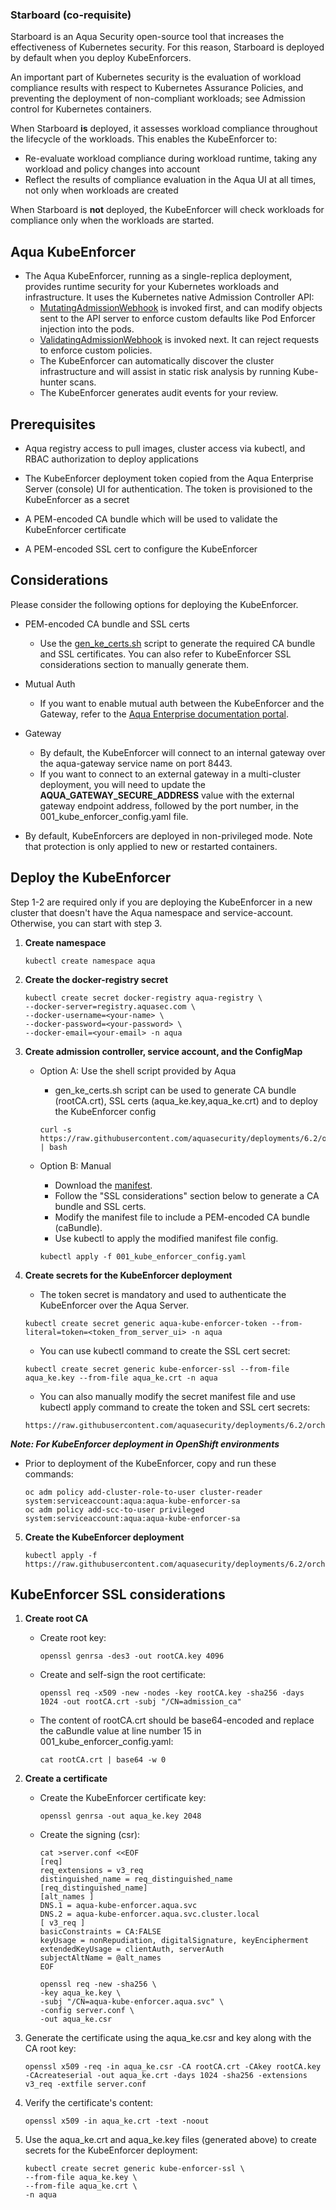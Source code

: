### Starboard (co-requisite)

Starboard is an Aqua Security open-source tool that increases the effectiveness of Kubernetes security. For this reason, Starboard is deployed by default when you deploy KubeEnforcers.

An important part of Kubernetes security is the evaluation of workload compliance results with respect to Kubernetes Assurance Policies, and preventing the deployment of non-compliant workloads; see Admission control for Kubernetes containers.

When Starboard **is** deployed, it assesses workload compliance throughout the lifecycle of the workloads. This enables the KubeEnforcer to:
* Re-evaluate workload compliance during workload runtime, taking any workload and policy changes into account
* Reflect the results of compliance evaluation in the Aqua UI at all times, not only when workloads are created

When Starboard is **not** deployed, the KubeEnforcer will check workloads for compliance only when the workloads are started.

## Aqua KubeEnforcer

- The Aqua KubeEnforcer, running as a single-replica deployment, provides runtime security for your Kubernetes workloads and infrastructure. It uses the Kubernetes native Admission Controller API:
  - [MutatingAdmissionWebhook](https://kubernetes.io/docs/reference/access-authn-authz/admission-controllers/#mutatingadmissionwebhook) is invoked first, and can modify objects sent to the API server to enforce custom defaults like Pod Enforcer injection into the pods.
  - [ValidatingAdmissionWebhook](https://kubernetes.io/docs/reference/access-authn-authz/admission-controllers/#validatingadmissionwebhook) is invoked next. It can reject requests to enforce custom policies.
  - The KubeEnforcer can automatically discover the cluster infrastructure and will assist in static risk analysis by running Kube-hunter scans.
  - The KubeEnforcer generates audit events for your review.

## Prerequisites

- Aqua registry access to pull images, cluster access via kubectl, and RBAC authorization to deploy applications

- The KubeEnforcer deployment token copied from the Aqua Enterprise Server (console) UI for authentication. The token is provisioned to the KubeEnforcer as a secret

- A PEM-encoded CA bundle which will be used to validate the KubeEnforcer certificate

- A PEM-encoded SSL cert to configure the KubeEnforcer

## Considerations

Please consider the following options for deploying the KubeEnforcer.

- PEM-encoded CA bundle and SSL certs
  - Use the [gen_ke_certs.sh](https://github.com/aquasecurity/deployments/tree/6.2/orchestrators/kubernetes/manifests/aqua_csp_009_enforcer/kube_enforcer_starboard/gen_ke_certs.sh) script to generate the required CA bundle and SSL certificates. You can also refer to KubeEnforcer SSL considerations section to manually generate them.

- Mutual Auth
  - If you want to enable mutual auth between the KubeEnforcer and the Gateway, refer to the [Aqua Enterprise documentation portal](https://docs.aquasec.com/v5.3/).

- Gateway
  - By default, the KubeEnforcer will connect to an internal gateway over the aqua-gateway service name on port 8443.
  - If you want to connect to an external gateway in a multi-cluster deployment, you will need to update the **AQUA_GATEWAY_SECURE_ADDRESS** value with the external gateway endpoint address, followed by the port number, in the 001_kube_enforcer_config.yaml file.

- By default, KubeEnforcers are deployed in non-privileged mode. Note that protection is only applied to new or restarted containers.

## Deploy the KubeEnforcer

Step 1-2 are required only if you are deploying the KubeEnforcer in a new cluster that doesn't have the Aqua namespace and service-account. Otherwise, you can start with step 3.

1. **Create namespace**

   ```SHELL
   kubectl create namespace aqua
   ```

2. **Create the docker-registry secret**

   ```shell
   kubectl create secret docker-registry aqua-registry \
   --docker-server=registry.aquasec.com \
   --docker-username=<your-name> \
   --docker-password=<your-password> \
   --docker-email=<your-email> -n aqua
   ```

3. **Create admission controller, service account, and the ConfigMap**
   - Option A: Use the shell script provided by Aqua
        - gen_ke_certs.sh script can be used to generate CA bundle (rootCA.crt), SSL certs (aqua_ke.key,aqua_ke.crt) and to deploy the KubeEnforcer config
        
        ```shell
        curl -s https://raw.githubusercontent.com/aquasecurity/deployments/6.2/orchestrators/kubernetes/manifests/aqua_csp_009_enforcer/kube_enforcer_starboard/gen_ke_certs.sh | bash
        ```
   - Option B: Manual
        - Download the [manifest](https://raw.githubusercontent.com/aquasecurity/deployments/6.2/orchestrators/kubernetes/manifests/aqua_csp_009_enforcer/kube_enforcer_starboard/001_kube_enforcer_config.yaml).
        - Follow the "SSL considerations" section below to generate a CA bundle and SSL certs.
        - Modify the manifest file to include a PEM-encoded CA bundle (caBundle).
        - Use kubectl to apply the modified manifest file config.
        
        ```shell
        kubectl apply -f 001_kube_enforcer_config.yaml
        ```

4.  **Create secrets for the KubeEnforcer deployment** 

    * The token secret is mandatory and used to authenticate the KubeEnforcer over the Aqua Server.

    ```shell
    kubectl create secret generic aqua-kube-enforcer-token --from-literal=token=<token_from_server_ui> -n aqua
    ```
    * You can use kubectl command to create the SSL cert secret:
    
    ```shell
    kubectl create secret generic kube-enforcer-ssl --from-file aqua_ke.key --from-file aqua_ke.crt -n aqua
    ```

    * You can also manually modify the secret manifest file and use kubectl apply command to create the token and SSL cert secrets:

    ```shell
    https://raw.githubusercontent.com/aquasecurity/deployments/6.2/orchestrators/kubernetes/manifests/aqua_csp_009_enforcer/kube_enforcer_starboard/002_kube_enforcer_secrets.yaml
    ```

***Note: For KubeEnforcer deployment in OpenShift environments***
  * Prior to deployment of the KubeEnforcer, copy and run these commands:
      ```shell
      oc adm policy add-cluster-role-to-user cluster-reader system:serviceaccount:aqua:aqua-kube-enforcer-sa
      oc adm policy add-scc-to-user privileged system:serviceaccount:aqua:aqua-kube-enforcer-sa
      ```

5. **Create the KubeEnforcer deployment**

   ```shell
   kubectl apply -f https://raw.githubusercontent.com/aquasecurity/deployments/6.2/orchestrators/kubernetes/manifests/aqua_csp_009_enforcer/kube_enforcer_starboard/003_kube_enforcer_deploy.yaml
   ```

## KubeEnforcer SSL considerations

1. **Create root CA**

   * Create root key:

     ```shell
     openssl genrsa -des3 -out rootCA.key 4096
     ```

   * Create and self-sign the root certificate:

     ```shell
     openssl req -x509 -new -nodes -key rootCA.key -sha256 -days 1024 -out rootCA.crt -subj "/CN=admission_ca"
     ```

   * The content of rootCA.crt should be base64-encoded and replace the caBundle value at line number 15 in 001_kube_enforcer_config.yaml:

     ```shell
     cat rootCA.crt | base64 -w 0
     ```

2. **Create a certificate**

   * Create the KubeEnforcer certificate key:

     ```shell
     openssl genrsa -out aqua_ke.key 2048
     ```

   * Create the signing (csr):

     ```shell
     cat >server.conf <<EOF
     [req]
     req_extensions = v3_req
     distinguished_name = req_distinguished_name
     [req_distinguished_name]
     [alt_names ]
     DNS.1 = aqua-kube-enforcer.aqua.svc
     DNS.2 = aqua-kube-enforcer.aqua.svc.cluster.local
     [ v3_req ]
     basicConstraints = CA:FALSE
     keyUsage = nonRepudiation, digitalSignature, keyEncipherment
     extendedKeyUsage = clientAuth, serverAuth
     subjectAltName = @alt_names
     EOF
     ```

     ```shell
     openssl req -new -sha256 \
     -key aqua_ke.key \
     -subj "/CN=aqua-kube-enforcer.aqua.svc" \
     -config server.conf \
     -out aqua_ke.csr
     ```

3. Generate the certificate using the aqua_ke.csr and key along with the CA root key:

   ```shell
   openssl x509 -req -in aqua_ke.csr -CA rootCA.crt -CAkey rootCA.key -CAcreateserial -out aqua_ke.crt -days 1024 -sha256 -extensions v3_req -extfile server.conf 
   ``` 

4. Verify the certificate's content:

   ```shell
   openssl x509 -in aqua_ke.crt -text -noout
   ```

5. Use the aqua_ke.crt and aqua_ke.key files (generated above) to create secrets for the KubeEnforcer deployment:

   ```shell
   kubectl create secret generic kube-enforcer-ssl \
   --from-file aqua_ke.key \
   --from-file aqua_ke.crt \
   -n aqua
   ```
